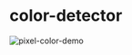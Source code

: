 # color-detector

![pixel-color-demo](https://github.com/user-attachments/assets/1fa27b0b-1c3f-47de-824c-ea7a5e9a2b6f)
